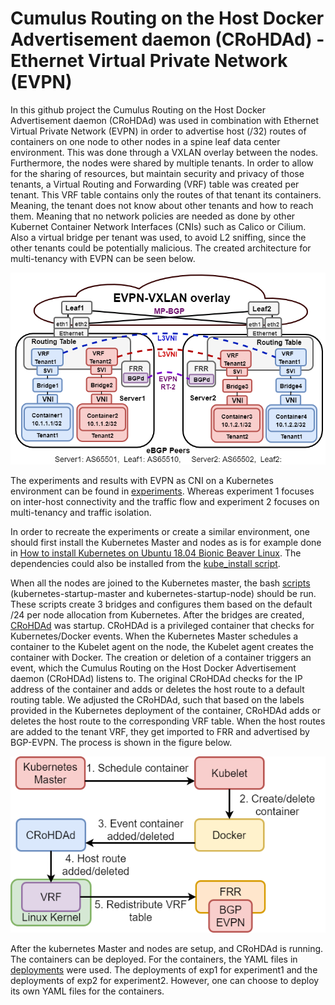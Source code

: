 # Cumulus Routing on the Host Docker Advertisement daemon (CRoHDAd) - Ethernet Virtual Private Network (EVPN)
In this github project the Cumulus Routing on the Host Docker Advertisement daemon (CRoHDAd) was used in combination with Ethernet Virtual Private Network (EVPN) in order to advertise host (/32) routes of containers on one node to other nodes in a spine leaf data center environment. This was done through a VXLAN overlay between the nodes. Furthermore, the nodes were shared by multiple tenants. In order to allow for the sharing of resources, but maintain security and privacy of those tenants, a Virtual Routing and Forwarding (VRF) table was created per tenant. This VRF table contains only the routes of that tenant its containers. Meaning, the tenant does not know about other tenants and how to reach them. Meaning that no network policies are needed as done by other Kubernet Container Network Interfaces (CNIs) such as Calico or Cilium. Also a virtual bridge per tenant was used, to avoid L2 sniffing, since the other tenants could be potentially malicious. The created architecture for multi-tenancy with EVPN can be seen below.


![image](images/Architecture.png)


The experiments and results with EVPN as CNI on a Kubernetes environment can be found in [experiments](experiments). Whereas experiment 1 focuses on inter-host connectivity and the traffic flow and experiment 2 focuses on multi-tenancy and traffic isolation.

In order to recreate the experiments or create a similar environment, one should first install the Kubernetes Master and nodes as is for example done in [How to install Kubernetes on Ubuntu 18.04 Bionic Beaver Linux](https://linuxconfig.org/how-to-install-kubernetes-on-ubuntu-18-04-bionic-beaver-linux). The dependencies could also be installed from the [kube_install script](scripts/kube_install.sh).



When all the nodes are joined to the Kubernetes master, the bash [scripts](scripts) (kubernetes-startup-master and kubernetes-startup-node) should be run. These scripts create 3 bridges and configures them based on the default /24 per node allocation from Kubernetes. After the bridges are created, [CRoHDAd](crohdad) was startup. CRoHDAd is a privileged container that checks for Kubernetes/Docker events. When the Kubernetes Master schedules a container to the Kubelet agent on the node, the Kubelet agent creates the container with Docker. The creation or deletion of a container triggers an event, which the Cumulus Routing on the Host Docker Advertisement daemon (CRoHDAd) listens to. The original CRoHDAd checks for the IP address of the container and adds or deletes the host route to a default routing table. We adjusted the CRoHDAd, such that based on the labels provided in the Kubernetes deployment of the container, CRoHDAd adds or deletes the host route to the corresponding VRF table. When the host routes are added to the tenant VRF, they get imported to FRR and advertised by BGP-EVPN. The process is shown in the figure below.

![image](images/Crohdad.png)

After the kubernetes Master and nodes are setup, and CRoHDAd is running. The containers can be deployed. For the containers, the YAML files in [deployments](deployments) were used. The deployments of exp1 for experiment1 and the deployments of exp2 for experiment2. However, one can choose to deploy its own YAML files for the containers.
